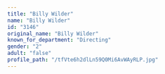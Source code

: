 ```yaml
---
title: "Billy Wilder"
name: "Billy Wilder"
id: "3146"
original_name: "Billy Wilder"
known_for_department: "Directing"
gender: "2"
adult: "false"
profile_path: "/tfVte6h2dlLn59Q0Mi6AvWAyRLP.jpg"
---
```

